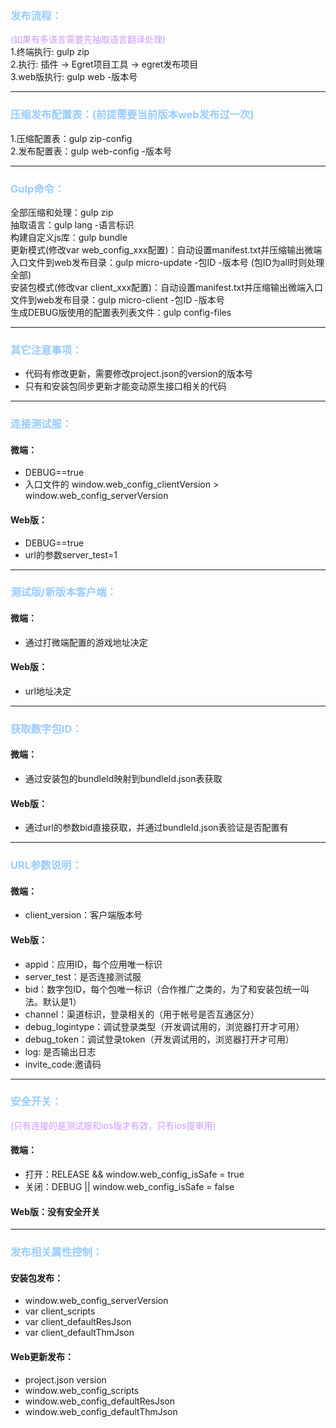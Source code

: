 ### **<font color=#99ccff>发布流程：</font>**

<font color=#cc99ff>(如果有多语言需要先抽取语言翻译处理)</font>
<br>1.终端执行: gulp zip
<br>2.执行: 插件 -> Egret项目工具 -> egret发布项目
<br>3.web版执行: gulp web -版本号

----

### **<font color=#99ccff>压缩发布配置表：(前提需要当前版本web发布过一次)</font>**

1.压缩配置表：gulp zip-config
<br>2.发布配置表：gulp web-config -版本号

----

### **<font color=#99ccff>Gulp命令：</font>**

全部压缩和处理：gulp zip
<br>抽取语言：gulp lang -语言标识
<br>构建自定义js库：gulp bundle
<br>更新模式(修改var web_config_xxx配置)：自动设置manifest.txt并压缩输出微端入口文件到web发布目录：gulp micro-update -包ID -版本号  (包ID为all时则处理全部)
<br>安装包模式(修改var client_xxx配置)：自动设置manifest.txt并压缩输出微端入口文件到web发布目录：gulp micro-client -包ID -版本号
<br>生成DEBUG版使用的配置表列表文件：gulp config-files

----

### **<font color=#99ccff>其它注意事项：</font>**

* 代码有修改更新，需要修改project.json的version的版本号
* 只有和安装包同步更新才能变动原生接口相关的代码

----

### **<font color=#99ccff>连接测试服：</font>**

#### 微端：
* DEBUG==true
* 入口文件的 window.web_config_clientVersion > window.web_config_serverVersion
#### Web版：
* DEBUG==true
* url的参数server_test=1

----

### **<font color=#99ccff>测试版/新版本客户端：</font>**

#### 微端：
* 通过打微端配置的游戏地址决定
#### Web版：
* url地址决定

----

### **<font color=#99ccff>获取数字包ID：</font>**

#### 微端：
* 通过安装包的bundleId映射到bundleId.json表获取
#### Web版：
* 通过url的参数bid直接获取，并通过bundleId.json表验证是否配置有

----

### **<font color=#99ccff>URL参数说明：</font>**

#### 微端：
* client_version：客户端版本号
#### Web版：
* appid：应用ID，每个应用唯一标识
* server_test：是否连接测试服
* bid：数字包ID，每个包唯一标识（合作推广之类的，为了和安装包统一叫法。默认是1）
* channel：渠道标识，登录相关的（用于帐号是否互通区分）
* debug_logintype：调试登录类型（开发调试用的，浏览器打开才可用）
* debug_token：调试登录token（开发调试用的，浏览器打开才可用）
* log: 是否输出日志
* invite_code:邀请码

----

### **<font color=#99ccff>安全开关：</font>**
<font color=#cc99ff>(只有连接的是测试服和ios版才有效，只有ios提审用)</font>
#### 微端：
* 打开：RELEASE && window.web_config_isSafe = true
* 关闭：DEBUG || window.web_config_isSafe = false

#### Web版：没有安全开关

----

### **<font color=#99ccff>发布相关属性控制：</font>**

#### 安装包发布：
* window.web_config_serverVersion
* var client_scripts
* var client_defaultResJson
* var client_defaultThmJson
#### Web更新发布：
* project.json version
* window.web_config_scripts
* window.web_config_defaultResJson
* window.web_config_defaultThmJson